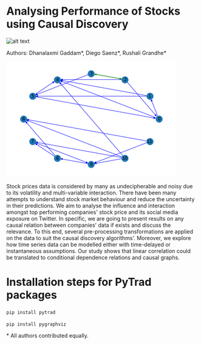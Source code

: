 # Analysing Performance of Stocks using Causal Discovery

![alt text](https://mbzuai.ac.ae/application/themes/mbzuai/dist/images/mbzuai_logo.png)

Authors: Dhanalaxmi Gaddam*, Diego Saenz*, Rushali Grandhe*

![alt text](Pytrad/PC/pc_fisher_z_all_companies.png)

Stock prices data is considered by many as undecipherable and noisy due to its volatility and multi-variable interaction. There have been many attempts to understand stock market behaviour and reduce the uncertainty in their predictions. We aim to  analyse the influence and interaction amongst top performing companies' stock price and its social media exposure on Twitter. In specific, we are going to present results on any causal relation between companies' data if exists and discuss the relevance. To this end, several pre-processing transformations are applied on the data to suit the causal discovery algorithms'. Moreover, we explore how time series data can be modelled either with time-delayed or instantaneous assumptions. Our study shows that linear correlation could be translated to conditional dependence relations and causal graphs.

#  Installation steps for PyTrad packages

```pip install pytrad```

```pip install pygraphviz```



\* All authors contributed equally.
